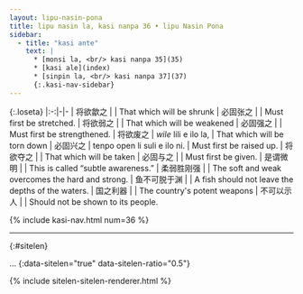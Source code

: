 ```yaml
---
layout: lipu-nasin-pona
title: lipu nasin la, kasi nanpa 36 • lipu Nasin Pona
sidebar:
  - title: "kasi ante"
    text: |
      * [monsi la, <br/> kasi nanpa 35](35)
      * [kasi ale](index)
      * [sinpin la, <br/> kasi nanpa 37](37)
      {:.kasi-nav-sidebar}
---
```


{:.loseta}
|:-:|-|-
| 将欲歙之     | <!--first ... suck thing-->  | That which will be shrunk
| 必固张之     | <!--gotta def 张 thing-->    | Must first be stretched.
| 将欲弱之     |                              | That which will be weakened
| 必固强之     |                              | Must first be strengthened.
| 将欲废之     | _wile_ lili e ilo la,        | That which will be torn down
| 必固兴之     | tenpo open li suli e ilo ni. | Must first be raised up.
| 将欲夺之     |                              | That which will be taken
| 必固与之     |                              | Must first be given.
| 是谓微明     |                              | This is called “subtle awareness.”
| 柔弱胜刚强   |                              | The soft and weak overcomes the hard and strong.
| 鱼不可脱于渊 |                              | A fish should not leave the depths of the waters.
| 国之利器     |                              | The country's potent weapons
| 不可以示人   |                              | Should not be shown to its people.

{% include kasi-nav.html num=36 %}

-------
{:#sitelen}

...
{:data-sitelen="true" data-sitelen-ratio="0.5"}

{% include sitelen-sitelen-renderer.html %}

